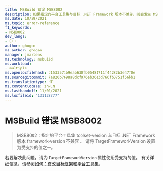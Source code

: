 ```yaml
---
title: MSBuild 错误 MSB8002
description: 如果指定的平台工具集与目标 .NET Framework 版本不兼容，则会发生 MSBuild 错误 MSB8002。
ms.date: 10/29/2021
ms.topic: error-reference
f1_keywords:
- MSB8002
dev_langs:
- C++
author: ghogen
ms.author: ghogen
manager: jmartens
ms.technology: msbuild
ms.workload:
- multiple
ms.openlocfilehash: d1533571b9eab630fb05481711f44282b3e4770e
ms.sourcegitcommit: 7a820b7698a8dcf076eb36e3d766fb0751f56bb1
ms.translationtype: HT
ms.contentlocale: zh-CN
ms.lasthandoff: 11/02/2021
ms.locfileid: "131128777"
---
```

# <a name="msbuild-error-msb8002"></a>MSBuild 错误 MSB8002

> MSB8002：指定的平台工具集 toolset-version 与目标 .NET Framework 版本 framework-version 不兼容 。 请将 TargetFrameworkVersion 设置为受支持的值之一。

若要解决此问题，请为 `TargetFrameworkVersion` 属性使用受支持的值。 有关详细信息，请参阅[如何：修改目标框架和平台工具集](/cpp/build/how-to-modify-the-target-framework-and-platform-toolset)。
